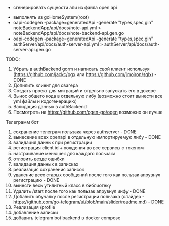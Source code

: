 * сгенерировать сущности апи из файла open api
 - выполнять из goHomeSystem(root)
 - oapi-codegen -package=generatedApi -generate "types,spec,gin" noteBackendApp/api/docs/note-api.yml > noteBackendApp/api/docs/note-backend-api.gen.go
 - oapi-codegen -package=generatedApi -generate "types,spec,gin" authServer/api/docs/auth-server-api.yml > authServer/api/docs/auth-server-api.gen.go

TODO:
1) Убрать в authBackend gorm и написать свой клиент используя (https://github.com/jackc/pgx или https://github.com/jmoiron/sqlx) - DONE
2) Допилить клиент для свагера
3) Создать проект для миграций и отдельно запускать его в докере
4) Вынос общего кода в отдельную либу (возможно стоит вынести все yml файлы и кодогенерацию)
5) Валидация данных в authBackend
6) Посмотреть на https://github.com/ogen-go/ogen возможно он лучше

Телеграмм бот
1) сохранение телеграм пользака через authserver - DONE
2) вынесение всех openapi в отдельную импортируемую либу - DONE
3) валидация данных при регистрации
4) регистрация client id + хождения во все сервисы с токеном
5) настраивание менюшек для каждого пользака
6) отловить везде ошибки
7) валидация данных в записках
8) реализация сохранения записок
9) удаление всех старых сообщений после того как пользак апрувнул регистрацию - DONE
10) вынести весь утилитный класс в библиотеку
11) Удалить /start после того как пользак апрувнул инфу - DONE
12) Добавить обучалку после регистрации пользака (слайдер - https://github.com/go-telegram/ui/blob/main/slider/readme.md) - DONE
13) Реализация /profile
14) добавление записки
15) добавить telegram bot backend в docker compose 